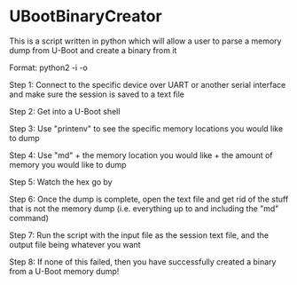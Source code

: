 # UBootBinaryCreator
This is a script written in python which will allow a user to parse a memory dump from U-Boot and create a binary from it

Format: python2 -i <inputfile> -o <outputfile>

Step 1: Connect to the specific device over UART or another serial interface and make sure the session is saved to a text file

Step 2: Get into a U-Boot shell

Step 3: Use "printenv" to see the specific memory locations you would like to dump

Step 4: Use "md" + the memory location you would like + the amount of memory you would like to dump

Step 5: Watch the hex go by
  
Step 6: Once the dump is complete, open the text file and get rid of the stuff that is not the memory dump (i.e. everything up to and including the "md" command)

Step 7: Run the script with the input file as the session text file, and the output file being whatever you want

Step 8: If none of this failed, then you have successfully created a binary from a U-Boot memory dump!
